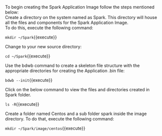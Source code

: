 To begin creating the Spark Application Image follow the steps mentioned below:<br>
Create a directory on the system named as Spark.
This directory will house all the files and components for the Spark Application Image.<br>To do this, execute the following command:<br>

`mkdir ~/Spark`{{execute}}<br>

Change to your new source directory:<br>

`cd ~/Spark`{{execute}}<br>

Use the bdwb command to create a skeleton file structure with the appropriate directories for creating the Application .bin file:<br>

`bdwb --init`{{execute}}

Click on the below command to view the files and directories created in Spark folder.<br>

`ls -R`{{execute}}

Create a folder named Centos and a sub folder spark inside the image directory. To do that, execute the following command:

`mkdir ~/Spark/image/centos`{{execute}}
